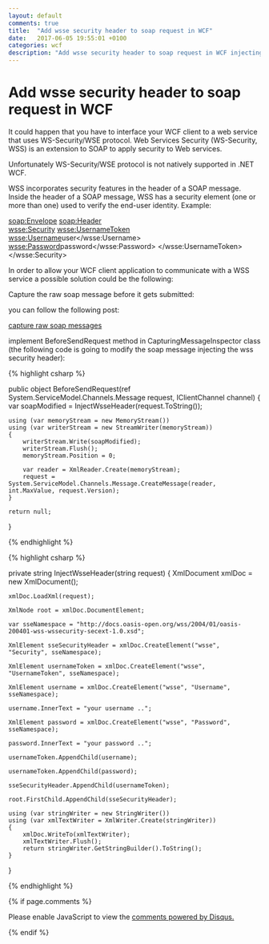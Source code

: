 ```yaml
---
layout: default
comments: true
title:  "Add wsse security header to soap request in WCF"
date:   2017-06-05 19:55:01 +0100
categories: wcf
description: "Add wsse security header to soap request in WCF injecting the wsse security header in the soap request before it gets submitted"
---
```

# [](#header-1)Add wsse security header to soap request in WCF

It could happen that you have to interface your WCF client to a web service that uses WS-Security/WSE protocol. Web Services Security (WS-Security, WSS) is an extension to SOAP to apply security to Web services. 

Unfortunately WS-Security/WSE protocol is not natively supported in .NET WCF.

WSS incorporates security features in the header of a SOAP message. Inside the header of a SOAP message, WSS has a security element (one or more than one) used to verify the end-user identity. Example:

<soap:Envelope>
 <soap:Header>	     
  <wsse:Security>
   <wsse:UsernameToken>
    <wsse:Username>user</wsse:Username>
    <wsse:Password>password</wsse:Password>
   </wsse:UsernameToken>
  </wsse:Security>


In order to allow your WCF client application to communicate with a WSS service a possible solution could be the following:

Capture the raw soap message before it gets submitted:

you can follow the following post:

<a href="http://mbsguru.blogspot.ie/2012/11/capturing-and-using-raw-soap-messages.html">capture raw soap messages</a> 

implement BeforeSendRequest method in CapturingMessageInspector class (the following code is going to modify the soap message injecting the wss security header):

{% highlight csharp %}

public object BeforeSendRequest(ref System.ServiceModel.Channels.Message request, IClientChannel channel)
{
	var soapModified = InjectWsseHeader(request.ToString());

    using (var memoryStream = new MemoryStream())
    using (var writerStream = new StreamWriter(memoryStream)) 
	{
        writerStream.Write(soapModified);
        writerStream.Flush();
        memoryStream.Position = 0;

        var reader = XmlReader.Create(memoryStream);
        request = System.ServiceModel.Channels.Message.CreateMessage(reader, int.MaxValue, request.Version);
    }

    return null;
}

{% endhighlight %}


{% highlight csharp %}

private string InjectWsseHeader(string request)
{
    XmlDocument xmlDoc = new XmlDocument();

    xmlDoc.LoadXml(request);

    XmlNode root = xmlDoc.DocumentElement;

    var sseNamespace = "http://docs.oasis-open.org/wss/2004/01/oasis-200401-wss-wssecurity-secext-1.0.xsd";

    XmlElement sseSecurityHeader = xmlDoc.CreateElement("wsse", "Security", sseNamespace);

    XmlElement usernameToken = xmlDoc.CreateElement("wsse", "UsernameToken", sseNamespace);

    XmlElement username = xmlDoc.CreateElement("wsse", "Username", sseNamespace);

    username.InnerText = "your username ..";

    XmlElement password = xmlDoc.CreateElement("wsse", "Password", sseNamespace);

    password.InnerText = "your password ..";

    usernameToken.AppendChild(username);

    usernameToken.AppendChild(password);

    sseSecurityHeader.AppendChild(usernameToken);

    root.FirstChild.AppendChild(sseSecurityHeader);

    using (var stringWriter = new StringWriter())
    using (var xmlTextWriter = XmlWriter.Create(stringWriter))
    {
        xmlDoc.WriteTo(xmlTextWriter);
        xmlTextWriter.Flush();
        return stringWriter.GetStringBuilder().ToString();
    }
}

{% endhighlight %}




{% if page.comments %}

<div id="disqus_thread"></div>
<script>

/**
*  RECOMMENDED CONFIGURATION VARIABLES: EDIT AND UNCOMMENT THE SECTION BELOW TO INSERT DYNAMIC VALUES FROM YOUR PLATFORM OR CMS.
*  LEARN WHY DEFINING THESE VARIABLES IS IMPORTANT: https://disqus.com/admin/universalcode/#configuration-variables*/

var disqus_config = function () {
this.page.url = 'https://maciti.github.io/wcf/2017/06/05/add-wsse-security-header-to-soap-request-in-WCF.html';  // Replace PAGE_URL with your page's canonical URL variable
this.page.identifier = '2017-06-05-add-wsse-security-header-to-soap-request-wcf'; // Replace PAGE_IDENTIFIER with your page's unique identifier variable
};

(function() { // DON'T EDIT BELOW THIS LINE
var d = document, s = d.createElement('script');
s.src = 'https://maciti-github-io.disqus.com/embed.js';
s.setAttribute('data-timestamp', +new Date());
(d.head || d.body).appendChild(s);
})();
</script>
<noscript>Please enable JavaScript to view the <a href="https://disqus.com/?ref_noscript">comments powered by Disqus.</a></noscript>
  
{% endif %}
